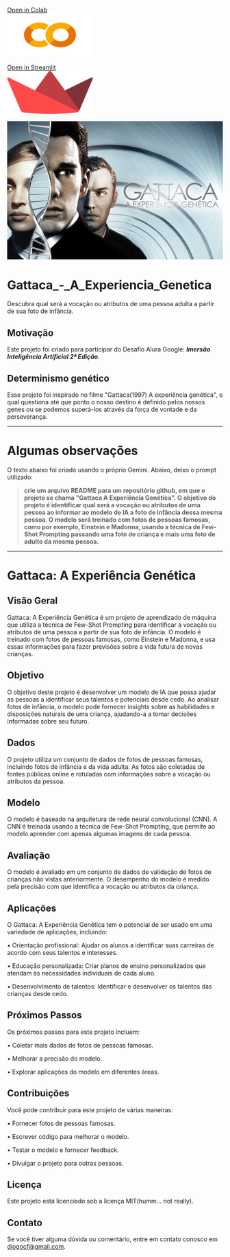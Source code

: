 [Open in Colab</br><img src="Google_Colaboratory_Logo.png" alt="Open in Colab" width="200" height="100">](https://colab.research.google.com/github/diogocf/Gattaca_-_A_Experiencia_Genetica/blob/main/Gattaca_A_experi%C3%AAncia_gen%C3%A9tica.ipynb)

[Open in Streamlit</br><img src="Streamlit_logo.png" alt="Open in Streamlit" width="200" height="100">](https://gattaca-aexperienciagenetica-pocrwzxmjkhgkfg3mnnvfv.streamlit.app/)

![Gattaca](./GATTACA_cover.png "a title")

# Gattaca_-_A_Experiencia_Genetica
Descubra qual será a vocação ou atributos de uma pessoa adulta a partir de sua foto de infância.

## Motivação
Este projeto foi criado para participar do Desafio Alura Google: ***Imersão Inteligência Artificial 2ª Edição***.

## Determinismo genético
Esse projeto foi inspirado no filme "Gattaca(1997) A experiência genética", o qual questiona até que ponto o nosso destino é definido pelos nossos genes ou se podemos superá-los através da força de vontade e da perseverança.

---

# Algumas observações
O texto abaixo foi criado usando o próprio Gemini.
Abaixo, deixo o prompt utilizado:

> **crie um arquivo README para um repositório github, em que o projeto se chama "Gattaca A Experiência Genética".
O objetivo do projeto é identificar qual será a vocação ou atributos de uma pessoa ao informar ao modelo de IA a foto de infância dessa mesma pessoa.
O modelo será treinado com fotos de pessoas famosas, como por exemplo, Einstein e Madonna, usando a técnica de Few-Shot Prompting passando uma foto de criança e mais uma foto de adulto da mesma pessoa.**

---

# Gattaca: A Experiência Genética

## Visão Geral
Gattaca: A Experiência Genética é um projeto de aprendizado de máquina que utiliza a técnica de Few-Shot Prompting para identificar a vocação ou atributos de uma pessoa a partir de sua foto de infância. O modelo é treinado com fotos de pessoas famosas, como Einstein e Madonna, e usa essas informações para fazer previsões sobre a vida futura de novas crianças.

## Objetivo
O objetivo deste projeto é desenvolver um modelo de IA que possa ajudar as pessoas a identificar seus talentos e potenciais desde cedo. Ao analisar fotos de infância, o modelo pode fornecer insights sobre as habilidades e disposições naturais de uma criança, ajudando-a a tomar decisões informadas sobre seu futuro.

## Dados
O projeto utiliza um conjunto de dados de fotos de pessoas famosas, incluindo fotos de infância e da vida adulta. As fotos são coletadas de fontes públicas online e rotuladas com informações sobre a vocação ou atributos da pessoa.

## Modelo
O modelo é baseado na arquitetura de rede neural convolucional (CNN). A CNN é treinada usando a técnica de Few-Shot Prompting, que permite ao modelo aprender com apenas algumas imagens de cada pessoa.

## Avaliação
O modelo é avaliado em um conjunto de dados de validação de fotos de crianças não vistas anteriormente. O desempenho do modelo é medido pela precisão com que identifica a vocação ou atributos da criança.

## Aplicações
O Gattaca: A Experiência Genética tem o potencial de ser usado em uma variedade de aplicações, incluindo:

•	Orientação profissional: Ajudar os alunos a identificar suas carreiras de acordo com seus talentos e interesses.

•	Educação personalizada: Criar planos de ensino personalizados que atendam às necessidades individuais de cada aluno.

•	Desenvolvimento de talentos: Identificar e desenvolver os talentos das crianças desde cedo.

## Próximos Passos
Os próximos passos para este projeto incluem:

•	Coletar mais dados de fotos de pessoas famosas.

•	Melhorar a precisão do modelo.

•	Explorar aplicações do modelo em diferentes áreas.

## Contribuições
Você pode contribuir para este projeto de várias maneiras:

•	Fornecer fotos de pessoas famosas.

•	Escrever código para melhorar o modelo.

•	Testar o modelo e fornecer feedback.

•	Divulgar o projeto para outras pessoas.

## Licença
Este projeto está licenciado sob a licença MIT(humm... not really).

## Contato
Se você tiver alguma dúvida ou comentário, entre em contato conosco em diogocf@gmail.com.

